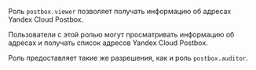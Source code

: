 Роль `postbox.viewer` позволяет получать информацию об адресах Yandex Cloud Postbox.

Пользователи с этой ролью могут просматривать информацию об адресах и получать список адресов Yandex Cloud Postbox.

Роль предоставляет такие же разрешения, как и роль `postbox.auditor`.
